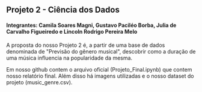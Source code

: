 ## Projeto 2 - Ciência dos Dados
#### Integrantes: Camila Soares Magni, Gustavo Paciléo Borba, Julia de Carvalho Figueiredo e Lincoln Rodrigo Pereira Melo

A proposta do nosso Projeto 2 é, a partir de uma base de dados denominada de "Previsão do gênero musical", descobrir como a duração de uma música influencia na popularidade da mesma.

Em nosso github contem o arquivo oficial (Projeto_Final.ipynb) que contem nosso relatório final. Além disso há imagens utilizadas e o nosso dataset do projeto (music_genre.csv).

